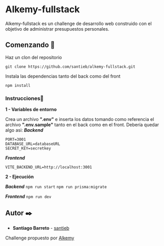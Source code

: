 # Alkemy-fullstack
Alkemy-fullstack es un challenge de desarrollo web construido con el objetivo de administrar presupuestos personales.
## Comenzando 🚀

Haz un clon del repositorio

```
git clone https://github.com/santieb/alkemy-fullstack.git
```

Instala las dependencias tanto del back como del front

```
npm install
```

### Instrucciones📄

**1 - Variables de entorno**

Crea un archivo **".env"** e inserta los datos tomando como referencia el archivo **".env.sample"** tanto en el back como en el front. Debería quedar algo asi:
***Backend***

```
PORT=3001
DATABASE_URL=databaseURL
SECRET_KEY=secretkey
```

***Frontend***

```
VITE_BACKEND_URL=http://localhost:3001
```

**2 - Ejecución**

***Backend***
`npm run start`
`npm run prisma:migrate`

***Frontend***
`npm run dev`

## Autor ✒️

* **Santiago Barreto** - [santieb](https://github.com/santieb) 

Challenge propuesto por [Alkemy](https://www.alkemy.org/)
